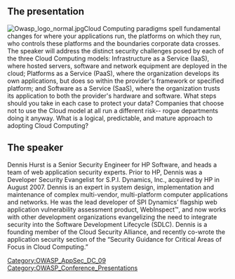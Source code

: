 ## The presentation

![Owasp_logo_normal.jpg](Owasp_logo_normal.jpg
"Owasp_logo_normal.jpg")Cloud Computing paradigms spell fundamental
changes for where your applications run, the platforms on which they
run, who controls these platforms and the boundaries corporate data
crosses. The speaker will address the distinct security challenges posed
by each of the three Cloud Computing models: Infrastructure as a Service
(IaaS), where hosted servers, software and network equipment are
deployed in the cloud; Platforms as a Service (PaaS), where the
organization develops its own applications, but does so within the
provider's framework or specified platform; and Software as a Service
(SaaS), where the organization trusts its application to both the
provider's hardware and software. What steps should you take in each
case to protect your data? Companies that choose not to use the Cloud
model at all run a different risk-- rogue departments doing it anyway.
What is a logical, predictable, and mature approach to adopting Cloud
Computing?

## The speaker

Dennis Hurst is a Senior Security Engineer for HP Software, and heads a
team of web application security experts. Prior to HP, Dennis was a
Developer Security Evangelist for S.P.I. Dynamics, Inc., acquired by HP
in August 2007. Dennis is an expert in system design, implementation and
maintenance of complex multi-vendor, multi-platform computer
applications and networks. He was the lead developer of SPI Dynamics’
flagship web application vulnerability assessment product, WebInspect™,
and now works with other development organizations evangelizing the need
to integrate security into the Software Development Lifecycle (SDLC).
Dennis is a founding member of the Cloud Security Alliance, and recently
co-wrote the application security section of the “Security Guidance for
Critical Areas of Focus in Cloud Computing.”

[Category:OWASP_AppSec_DC_09](Category:OWASP_AppSec_DC_09 "wikilink")
[Category:OWASP_Conference_Presentations](Category:OWASP_Conference_Presentations "wikilink")